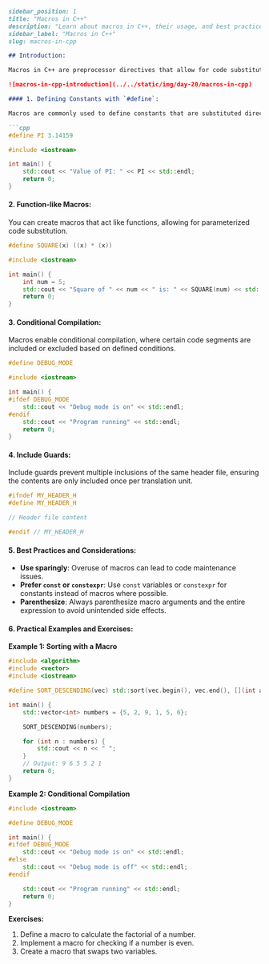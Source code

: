 ```markdown
sidebar_position: 1
title: "Macros in C++"
description: "Learn about macros in C++, their usage, and best practices with practical examples. Macros are powerful preprocessor directives that enable code substitution before compilation."
sidebar_label: "Macros in C++"
slug: macros-in-cpp

## Introduction:

Macros in C++ are preprocessor directives that allow for code substitution before compilation. They are used to define constants, create inline functions, and conditionally include code segments.

![macros-in-cpp-introduction](../../static/img/day-20/macros-in-cpp)

#### 1. Defining Constants with `#define`:

Macros are commonly used to define constants that are substituted directly into the code.

```cpp
#define PI 3.14159

#include <iostream>

int main() {
    std::cout << "Value of PI: " << PI << std::endl;
    return 0;
}
```

#### 2. Function-like Macros:

You can create macros that act like functions, allowing for parameterized code substitution.

```cpp
#define SQUARE(x) ((x) * (x))

#include <iostream>

int main() {
    int num = 5;
    std::cout << "Square of " << num << " is: " << SQUARE(num) << std::endl;
    return 0;
}
```

#### 3. Conditional Compilation:

Macros enable conditional compilation, where certain code segments are included or excluded based on defined conditions.

```cpp
#define DEBUG_MODE

#include <iostream>

int main() {
#ifdef DEBUG_MODE
    std::cout << "Debug mode is on" << std::endl;
#endif
    std::cout << "Program running" << std::endl;
    return 0;
}
```

#### 4. Include Guards:

Include guards prevent multiple inclusions of the same header file, ensuring the contents are only included once per translation unit.

```cpp
#ifndef MY_HEADER_H
#define MY_HEADER_H

// Header file content

#endif // MY_HEADER_H
```

#### 5. Best Practices and Considerations:

- **Use sparingly**: Overuse of macros can lead to code maintenance issues.
- **Prefer `const` or `constexpr`**: Use `const` variables or `constexpr` for constants instead of macros where possible.
- **Parenthesize**: Always parenthesize macro arguments and the entire expression to avoid unintended side effects.

#### 6. Practical Examples and Exercises:

**Example 1: Sorting with a Macro**

```cpp
#include <algorithm>
#include <vector>
#include <iostream>

#define SORT_DESCENDING(vec) std::sort(vec.begin(), vec.end(), [](int a, int b) { return a > b; })

int main() {
    std::vector<int> numbers = {5, 2, 9, 1, 5, 6};

    SORT_DESCENDING(numbers);

    for (int n : numbers) {
        std::cout << n << " ";
    }
    // Output: 9 6 5 5 2 1
    return 0;
}
```

**Example 2: Conditional Compilation**

```cpp
#include <iostream>

#define DEBUG_MODE

int main() {
#ifdef DEBUG_MODE
    std::cout << "Debug mode is on" << std::endl;
#else
    std::cout << "Debug mode is off" << std::endl;
#endif

    std::cout << "Program running" << std::endl;
    return 0;
}
```

**Exercises:**

1. Define a macro to calculate the factorial of a number.
2. Implement a macro for checking if a number is even.
3. Create a macro that swaps two variables.



